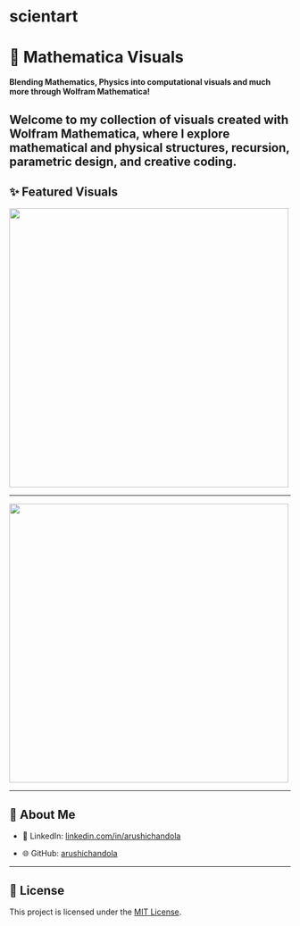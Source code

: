 # scientart
# 🧮 Mathematica Visuals

**Blending Mathematics, Physics into computational visuals and much more through Wolfram Mathematica!**

Welcome to my collection of visuals created with **Wolfram Mathematica**, where I explore mathematical and physical structures, recursion, parametric design, and creative coding.
---

## ✨ Featured Visuals

<img src="images/AC.1flowerpink.png" width="500"/>

---

<img src="images/AC.2flowerblue.png" width="500"/>

---

## 👤 About Me
- 🔗 LinkedIn: [linkedin.com/in/arushichandola](https://www.linkedin.com/in/arushi-chandola-arsc)

- 🌐 GitHub: [arushichandola](https://github.com/arushichandola)

---

## 📄 License

This project is licensed under the [MIT License](LICENSE).

